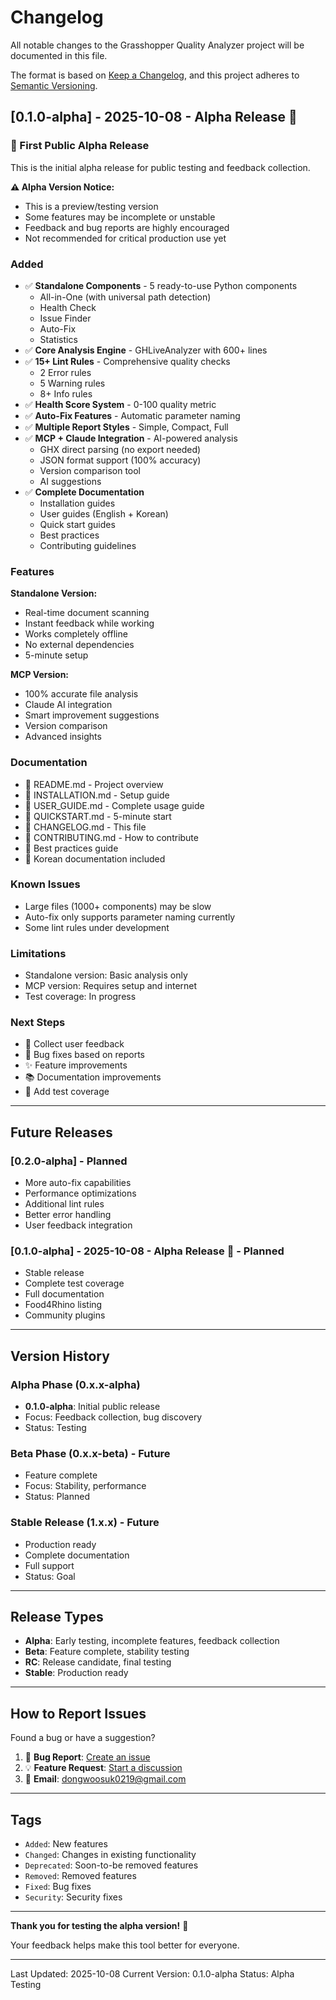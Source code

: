 # Changelog

All notable changes to the Grasshopper Quality Analyzer project will be documented in this file.

The format is based on [Keep a Changelog](https://keepachangelog.com/en/1.0.0/),
and this project adheres to [Semantic Versioning](https://semver.org/spec/v2.0.0.html).

## [0.1.0-alpha] - 2025-10-08 - Alpha Release 🎉

### 🎊 First Public Alpha Release

This is the initial alpha release for public testing and feedback collection.

**⚠️ Alpha Version Notice:**
- This is a preview/testing version
- Some features may be incomplete or unstable
- Feedback and bug reports are highly encouraged
- Not recommended for critical production use yet

### Added
- ✅ **Standalone Components** - 5 ready-to-use Python components
  - All-in-One (with universal path detection)
  - Health Check
  - Issue Finder
  - Auto-Fix
  - Statistics
- ✅ **Core Analysis Engine** - GHLiveAnalyzer with 600+ lines
- ✅ **15+ Lint Rules** - Comprehensive quality checks
  - 2 Error rules
  - 5 Warning rules
  - 8+ Info rules
- ✅ **Health Score System** - 0-100 quality metric
- ✅ **Auto-Fix Features** - Automatic parameter naming
- ✅ **Multiple Report Styles** - Simple, Compact, Full
- ✅ **MCP + Claude Integration** - AI-powered analysis
  - GHX direct parsing (no export needed)
  - JSON format support (100% accuracy)
  - Version comparison tool
  - AI suggestions
- ✅ **Complete Documentation**
  - Installation guides
  - User guides (English + Korean)
  - Quick start guides
  - Best practices
  - Contributing guidelines

### Features

**Standalone Version:**
- Real-time document scanning
- Instant feedback while working
- Works completely offline
- No external dependencies
- 5-minute setup

**MCP Version:**
- 100% accurate file analysis
- Claude AI integration
- Smart improvement suggestions
- Version comparison
- Advanced insights

### Documentation
- 📖 README.md - Project overview
- 📖 INSTALLATION.md - Setup guide
- 📖 USER_GUIDE.md - Complete usage guide
- 📖 QUICKSTART.md - 5-minute start
- 📖 CHANGELOG.md - This file
- 📖 CONTRIBUTING.md - How to contribute
- 📖 Best practices guide
- 📖 Korean documentation included

### Known Issues
- Large files (1000+ components) may be slow
- Auto-fix only supports parameter naming currently
- Some lint rules under development

### Limitations
- Standalone version: Basic analysis only
- MCP version: Requires setup and internet
- Test coverage: In progress

### Next Steps
- 🔄 Collect user feedback
- 🐛 Bug fixes based on reports
- ✨ Feature improvements
- 📚 Documentation improvements
- 🧪 Add test coverage

---

## Future Releases

### [0.2.0-alpha] - Planned
- More auto-fix capabilities
- Performance optimizations
- Additional lint rules
- Better error handling
- User feedback integration

### [0.1.0-alpha] - 2025-10-08 - Alpha Release 🎉 - Planned
- Stable release
- Complete test coverage
- Full documentation
- Food4Rhino listing
- Community plugins

---

## Version History

### Alpha Phase (0.x.x-alpha)
- **0.1.0-alpha**: Initial public release
- Focus: Feedback collection, bug discovery
- Status: Testing

### Beta Phase (0.x.x-beta) - Future
- Feature complete
- Focus: Stability, performance
- Status: Planned

### Stable Release (1.x.x) - Future
- Production ready
- Complete documentation
- Full support
- Status: Goal

---

## Release Types

- **Alpha**: Early testing, incomplete features, feedback collection
- **Beta**: Feature complete, stability testing
- **RC**: Release candidate, final testing
- **Stable**: Production ready

---

## How to Report Issues

Found a bug or have a suggestion?

1. 🐛 **Bug Report**: [Create an issue](https://github.com/dongwoosuk/grasshopper-quality-analyzer/issues)
2. 💡 **Feature Request**: [Start a discussion](https://github.com/dongwoosuk/grasshopper-quality-analyzer/discussions)
3. 📧 **Email**: dongwoosuk0219@gmail.com

---

## Tags

- `Added`: New features
- `Changed`: Changes in existing functionality
- `Deprecated`: Soon-to-be removed features
- `Removed`: Removed features
- `Fixed`: Bug fixes
- `Security`: Security fixes

---

**Thank you for testing the alpha version!** 🙏

Your feedback helps make this tool better for everyone.

---

Last Updated: 2025-10-08
Current Version: 0.1.0-alpha
Status: Alpha Testing
